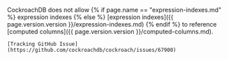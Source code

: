 CockroachDB does not allow {% if page.name == "expression-indexes.md" %} expression indexes {% else %} [expression indexes]({{ page.version.version }}/expression-indexes.md) {% endif %} to reference [computed columns]({{ page.version.version }}/computed-columns.md).

    [Tracking GitHub Issue](https://github.com/cockroachdb/cockroach/issues/67900)
